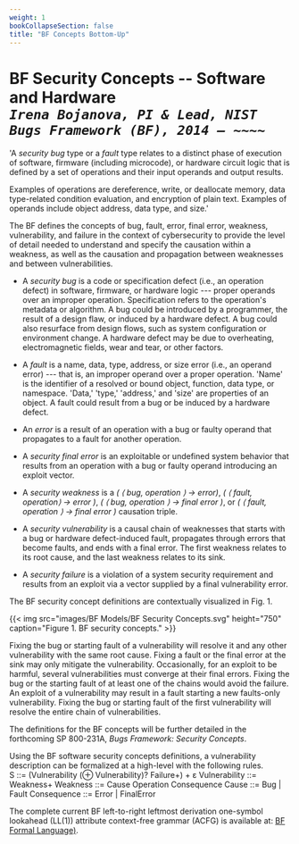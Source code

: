 ```yaml
---
weight: 1
bookCollapseSection: false
title: "BF Concepts Bottom-Up"
---
```

# BF Security Concepts -- Software and Hardware<br/>_`Irena Bojanova, PI & Lead, NIST Bugs Framework (BF), 2014 – ~~~~`_

'A _security bug_ type or a _fault_ type relates to a distinct phase of execution of software, firmware (including microcode), or hardware circuit logic that is defined by a set of operations and their input operands and output results.

Examples of operations are dereference, write, or deallocate memory, data type-related condition evaluation, and encryption of plain text. Examples of operands include object address, data type, and size.'

The BF defines the concepts of bug, fault, error, final error, weakness, vulnerability, and failure in the context of cybersecurity to provide the level of detail needed to understand and specify the causation within a weakness, as well as the causation and propagation between weaknesses and between vulnerabilities. 

*   A _security bug_ is a code or specification defect (i.e., an operation defect) in software, firmware, or hardware logic --- proper operands over an improper operation. Specification refers to the operation's metadata or algorithm. A bug could be introduced by a programmer, the result of a design flaw, or induced by a hardware defect. A bug could also resurface from design flows, such as system configuration or environment change. A hardware defect may be due to overheating, electromagnetic fields, wear and tear, or other factors.

*   A _fault_ is a name, data, type, address, or size error (i.e., an operand error) --- that is, an improper operand over a proper operation. 'Name' is the identifier of a resolved or bound object, function, data type, or namespace. 'Data,' 'type,' 'address,' and 'size' are properties of an object. A fault could result from a bug or be induced by a hardware defect. 

*   An _error_ is a result of an operation with a bug or faulty operand that propagates to a fault for another operation.

*   A _security final error_ is an exploitable or undefined system behavior that results from an operation with a bug or faulty operand introducing an exploit vector. 

*   A _security weakness_ is a _( ⟨ bug, operation ⟩ → error)_, _( ⟨ fault, operation⟩ → error )_, _( ⟨ bug, operation ⟩ → final error )_, or _( ⟨ fault, operation ⟩ → final error )_ causation triple. 

*   A _security vulnerability_ is a causal chain of weaknesses that starts with a bug or hardware defect-induced fault, propagates through errors that become faults, and ends with a final error. The first weakness relates to its root cause, and the last weakness relates to its sink.

*   A _security failure_ is a violation of a system security requirement and results from an exploit via a vector supplied by a final vulnerability error. 

The BF security concept definitions are contextually visualized in Fig. 1.

{{< img src="images/BF Models/BF Security Concepts.svg" height="750" caption="Figure 1. BF security concepts." >}}


Fixing the bug or starting fault of a vulnerability will resolve it and any other vulnerability with the same root cause. Fixing a fault or the final error at the sink may only mitigate the vulnerability. Occasionally, for an exploit to be harmful, several vulnerabilities must converge at their final errors. Fixing the bug or the starting fault of at least one of the chains would avoid the failure. An exploit of a vulnerability may result in a fault starting a new faults-only vulnerability. Fixing the bug or starting fault of the first vulnerability will resolve the entire chain of vulnerabilities. 

The definitions for the BF concepts will be further detailed in the forthcoming SP 800-231A, _Bugs Framework: Security Concepts_.

Using the BF software security concepts definitions, a vulnerability description can be formalized at a high-level with the following rules.
<br/>
    S ::= (Vulnerability (⊕ Vulnerability)? Failure+) + ε
    Vulnerability ::= Weakness+
    Weakness ::= Cause Operation Consequence
    Cause ::= Bug | Fault
    Consequence ::= Error | FinalError

 The complete current BF left-to-right leftmost derivation one-symbol lookahead (LL(1)) attribute context-free grammar (ACFG) is available at: [BF Formal Language)](/BF/info/formalism/bf-formal-language/).